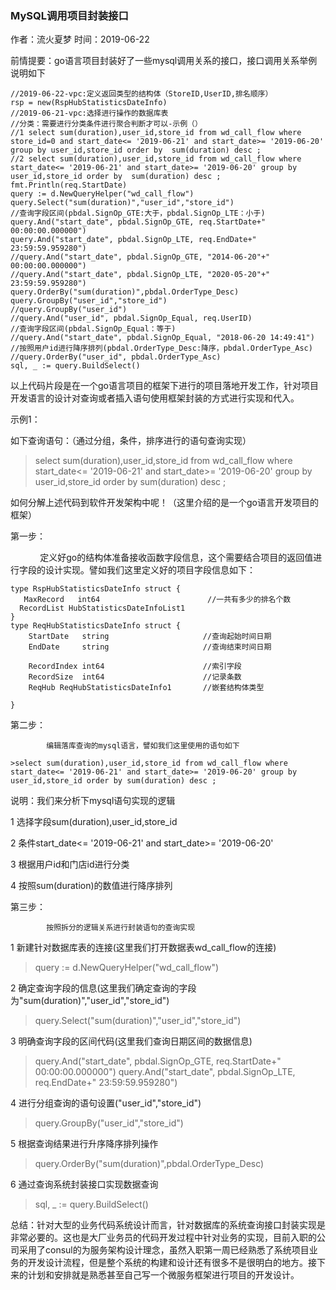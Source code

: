 ### MySQL调用项目封装接口



作者：流火夏梦                时间：2019-06-22

前情提要：go语言项目封装好了一些mysql调用关系的接口，接口调用关系举例说明如下

```
//2019-06-22-vpc:定义返回类型的结构体（StoreID,UserID,排名顺序）  
rsp = new(RspHubStatisticsDateInfo)  
//2019-06-21-vpc:选择进行操作的数据库表  
//分类：需要进行分类条件进行聚合判断才可以-示例（）  
//1 select sum(duration),user_id,store_id from wd_call_flow where  store_id=0 and start_date<= '2019-06-21' and start_date>= '2019-06-20'   group by user_id,store_id order by  sum(duration) desc ;  
//2 select sum(duration),user_id,store_id from wd_call_flow where start_date<= '2019-06-21' and start_date>= '2019-06-20' group by user_id,store_id order by  sum(duration) desc ;  
fmt.Println(req.StartDate)  
query := d.NewQueryHelper("wd_call_flow")  
query.Select("sum(duration)","user_id","store_id")  
//查询字段区间(pbdal.SignOp_GTE:大于，pbdal.SignOp_LTE：小于)  
query.And("start_date", pbdal.SignOp_GTE, req.StartDate+" 00:00:00.000000")  
query.And("start_date", pbdal.SignOp_LTE, req.EndDate+" 23:59:59.959280")  
//query.And("start_date", pbdal.SignOp_GTE, "2014-06-20"+" 00:00:00.000000")  
//query.And("start_date", pbdal.SignOp_LTE, "2020-05-20"+" 23:59:59.959280")  
query.OrderBy("sum(duration)",pbdal.OrderType_Desc)  
query.GroupBy("user_id","store_id")  
//query.GroupBy("user_id")  
//query.And("user_id", pbdal.SignOp_Equal, req.UserID)  
//查询字段区间(pbdal.SignOp_Equal：等于)  
//query.And("start_date", pbdal.SignOp_Equal, "2018-06-20 14:49:41")  
//按照用户id进行降序排列(pbdal.OrderType_Desc:降序，pbdal.OrderType_Asc)  
//query.OrderBy("user_id", pbdal.OrderType_Asc)  
sql, _ := query.BuildSelect()
```

以上代码片段是在一个go语言项目的框架下进行的项目落地开发工作，针对项目开发语言的设计对查询或者插入语句使用框架封装的方式进行实现和代入。

示例1：

如下查询语句：（通过分组，条件，排序进行的语句查询实现）

> select sum(duration),user_id,store_id from wd_call_flow where start_date<= '2019-06-21' and start_date>= '2019-06-20' group by user_id,store_id order by sum(duration) desc ;

如何分解上述代码到软件开发架构中呢！（这里介绍的是一个go语言开发项目的框架）



第一步：

            定义好go的结构体准备接收函数字段信息，这个需要结合项目的返回值进行字段的设计实现。譬如我们这里定义好的项目字段信息如下：

```
type RspHubStatisticsDateInfo struct {  
   MaxRecord   int64                        //一共有多少的排名个数  
  RecordList HubStatisticsDateInfoList1  
}
type ReqHubStatisticsDateInfo struct {
	StartDate   string                     //查询起始时间日期
	EndDate     string                     //查询结束时间日期

	RecordIndex int64                      //索引字段
	RecordSize  int64                      //记录条数
	ReqHub ReqHubStatisticsDateInfo1       //嵌套结构体类型

}
```

第二步：

            编辑落库查询的mysql语言，譬如我们这里使用的语句如下

```
>select sum(duration),user_id,store_id from wd_call_flow where start_date<= '2019-06-21' and start_date>= '2019-06-20' group by user_id,store_id order by sum(duration) desc ;
```

说明：我们来分析下mysql语句实现的逻辑

1   选择字段sum(duration),user_id,store_id

2   条件start_date<= '2019-06-21' and start_date>= '2019-06-20'

3   根据用户id和门店id进行分类

4   按照sum(duration)的数值进行降序排列



第三步：

            按照拆分的逻辑关系进行封装语句的查询实现

1   新建针对数据库表的连接(这里我们打开数据表wd_call_flow的连接)

> query := d.NewQueryHelper("wd_call_flow")

2    确定查询字段的信息(这里我们确定查询的字段为"sum(duration)","user_id","store_id")

> query.Select("sum(duration)","user_id","store_id")

3    明确查询字段的区间代码(这里我们查询日期区间的数据信息)

> query.And("start_date", pbdal.SignOp_GTE, req.StartDate+" 00:00:00.000000")
> query.And("start_date", pbdal.SignOp_LTE, req.EndDate+" 23:59:59.959280")

4    进行分组查询的语句设置("user_id","store_id")

> query.GroupBy("user_id","store_id")

5     根据查询结果进行升序降序排列操作

> query.OrderBy("sum(duration)",pbdal.OrderType_Desc)

6     通过查询系统封装接口实现数据查询

> sql, _ := query.BuildSelect()



总结：针对大型的业务代码系统设计而言，针对数据库的系统查询接口封装实现是非常必要的。这也是大厂业务员的代码开发过程中针对业务的实现，目前入职的公司采用了consul的为服务架构设计理念，虽然入职第一周已经熟悉了系统项目业务的开发设计流程，但是整个系统的构建和设计还有很多不是很明白的地方。接下来的计划和安排就是熟悉甚至自己写一个微服务框架进行项目的开发设计。
